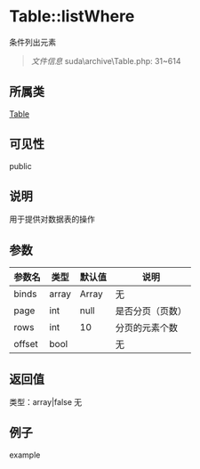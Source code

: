 # Table::listWhere
条件列出元素
> *文件信息* suda\archive\Table.php: 31~614
## 所属类 

[Table](../Table.md)

## 可见性

  public  
## 说明


用于提供对数据表的操作


## 参数

| 参数名 | 类型 | 默认值 | 说明 |
|--------|-----|-------|-------|
| binds |  array | Array | 无 |
| page |  int | null |   是否分页（页数） |
| rows |  int | 10 |  分页的元素个数 |
| offset |  bool |  | 无 |

## 返回值
类型：array|false
无

## 例子

example